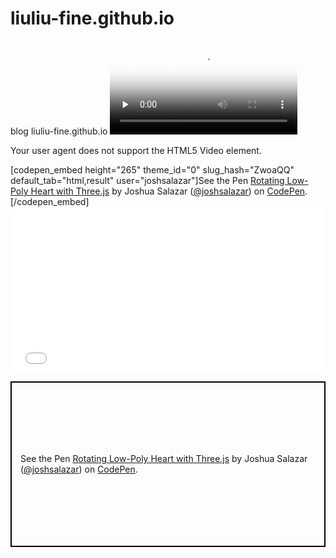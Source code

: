 # liuliu-fine.github.io
blog
liuliu-fine.github.io
<video id="video" controls="" preload="none" poster="http://media.w3.org/2010/05/sintel/poster.png">
         <source id="mp4" src="http://media.w3.org/2010/05/sintel/trailer.mp4" type="video/mp4">
          <source id="webm" src="http://media.w3.org/2010/05/sintel/trailer.webm" type="video/webm">
          <source id="ogv" src="http://media.w3.org/2010/05/sintel/trailer.ogv" type="video/ogg">
          <p>Your user agent does not support the HTML5 Video element.</p>
    </video>
    [codepen_embed height="265" theme_id="0" slug_hash="ZwoaQQ" default_tab="html,result" user="joshsalazar"]See the Pen <a href='https://codepen.io/joshsalazar/pen/ZwoaQQ/'>Rotating Low-Poly Heart with Three.js</a> by Joshua Salazar (<a href='https://codepen.io/joshsalazar'>@joshsalazar</a>) on <a href='https://codepen.io'>CodePen</a>.[/codepen_embed]
    <iframe height="265" style="width: 100%;" scrolling="no" title="Rotating Low-Poly Heart with Three.js" src="//codepen.io/joshsalazar/embed/ZwoaQQ/?height=265&theme-id=0&default-tab=html,result" frameborder="no" allowtransparency="true" allowfullscreen="true">
  See the Pen <a href='https://codepen.io/joshsalazar/pen/ZwoaQQ/'>Rotating Low-Poly Heart with Three.js</a> by Joshua Salazar
  (<a href='https://codepen.io/joshsalazar'>@joshsalazar</a>) on <a href='https://codepen.io'>CodePen</a>.
</iframe>
<p class="codepen" data-height="265" data-theme-id="0" data-default-tab="html,result" data-user="joshsalazar" data-slug-hash="ZwoaQQ" style="height: 265px; box-sizing: border-box; display: flex; align-items: center; justify-content: center; border: 2px solid black; margin: 1em 0; padding: 1em;" data-pen-title="Rotating Low-Poly Heart with Three.js">
  <span>See the Pen <a href="https://codepen.io/joshsalazar/pen/ZwoaQQ/">
  Rotating Low-Poly Heart with Three.js</a> by Joshua Salazar (<a href="https://codepen.io/joshsalazar">@joshsalazar</a>)
  on <a href="https://codepen.io">CodePen</a>.</span>
</p>
<script async src="https://static.codepen.io/assets/embed/ei.js"></script>
